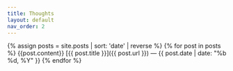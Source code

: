 ```yaml
---
title: Thoughts
layout: default
nav_order: 2
---
```


{% assign posts = site.posts | sort: 'date' | reverse %}
{% for post in posts %}
{{post.content}}
[{{ post.title }}]({{ post.url }}) — {{ post.date | date: "%b %d, %Y" }}
{% endfor %}